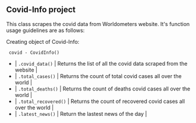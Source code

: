 ## Covid-Info project

This class scrapes the covid data from Worldometers website. It's function usage guidelines are as follows: 

Creating object of Covid-Info:
```
 covid - CovidInfo()
```
 
- | `.covid_data()` | Returns the list of all the covid data scraped from the website    |
- | `.total_cases()` | Returns the count of total covid cases all over the world         |
- | `.total_deaths()` | Returns the count of deaths covid cases all over the world       |
- | `.total_recovered()` | Returns the count of recovered covid cases all over the world |
- | `.latest_news()` | Return the lastest news of the day                                |

